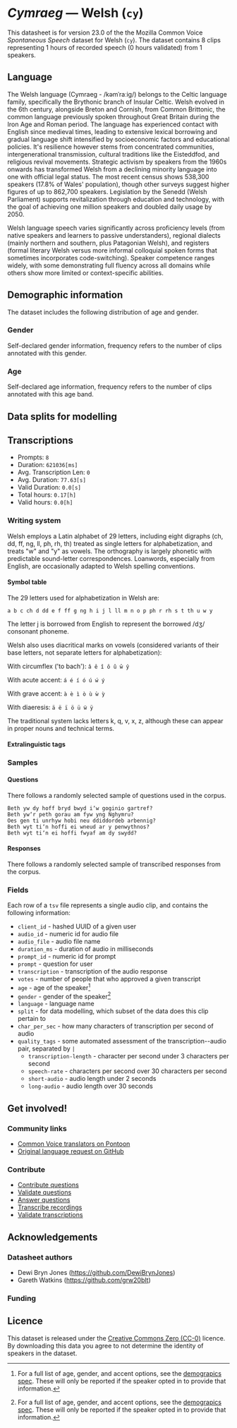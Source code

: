 # *Cymraeg* &mdash; Welsh (`cy`)

 This datasheet is for version 23.0 of the the Mozilla Common Voice *Spontaneous Speech* dataset 
for Welsh (`cy`). The dataset contains 8 clips representing 1 hours of recorded
speech (0 hours validated) from 1 speakers.

## Language
<!-- {{LANGUAGE_DESCRIPTION}} -->
<!-- Provide a brief (1-2 paragraph) description of your language -->
The Welsh language (Cymraeg - /kəmˈraːiɡ/) belongs to the Celtic language family, specifically the Brythonic branch of Insular Celtic. Welsh evolved in the 6th century, alongside Breton and Cornish, from Common Brittonic, the common language previously spoken throughout Great Britain during the Iron Age and Roman period. The language has experienced contact with English since medieval times, leading to extensive lexical borrowing and gradual language shift intensified by socioeconomic factors and educational policies. It's resilience however stems from concentrated communities, intergenerational transmission, cultural traditions like the Eisteddfod, and religious revival movements. Strategic activism by speakers from the 1960s onwards has transformed Welsh from a declining minority language into one with official legal status. The most recent census shows 538,300 speakers (17.8% of Wales' population), though other surveys suggest higher figures of up to 862,700 speakers. Legislation by the Senedd (Welsh Parliament) supports revitalization through education and technology, with the goal of achieving one million speakers and doubled daily usage by 2050.

Welsh language speech varies significantly across proficiency levels (from native speakers and learners to passive understanders), regional dialects (mainly northern and southern, plus Patagonian Welsh), and registers (formal literary Welsh versus more informal colloquial spoken forms that sometimes incorporates code-switching). Speaker competence ranges widely, with some demonstrating full fluency across all domains while others show more limited or context-specific abilities.


## Demographic information
The dataset includes the following distribution of age and gender.
<!-- You can get a lot of the information in this section from https://analyzer.cv-toolbox.web.tr/browse -->

### Gender
Self-declared gender information, frequency refers to the number of clips annotated with this gender.
<!-- {{GENDER_TABLE}} -->
<!-- @ AUTOMATICALLY GENERATED @ -->
<!-- | Gender | Frequency |
|--------|-----------|
| male, masculine | ? |
| undeclared | ? |
| female, feminine | ? | -->

### Age
Self-declared age information, frequency refers to the number of clips annotated with this age band.
<!-- {{AGE_TABLE}} -->
<!-- @ AUTOMATICALLY GENERATED @ -->
<!-- | Age band | Frequency |
|----------|-----------|
| teens | ? |
| twenties | ? |
| thirties | ? |
| fourties | ? |
| fifties | ? |
   ...if other age ranges are present in your data, add rows... -->

## Data splits for modelling

## Transcriptions
* Prompts: `8`
* Duration: `621036[ms]`
* Avg. Transcription Len: `0`
* Avg. Duration: `77.63[s]`
* Valid Duration: `0.0[s]`
* Total hours: `0.17[h]`
* Valid hours: `0.0[h]`
<!-- {{TRANSCRIPTIONS_DESCRIPTION}} -->
<!-- A description of the transcription system used -->

### Writing system
<!-- {{WRITING_SYSTEM_DESCRIPTION}} -->
<!-- @ OPTIONAL @ -->
<!-- A description of the writing system (or writing systems) used in the text corpus -->
Welsh employs a Latin alphabet of 29 letters, including eight digraphs (ch, dd, ff, ng, ll, ph, rh, th) treated as single letters for alphabetization, and treats "w" and "y" as vowels. The orthography is largely phonetic with predictable sound-letter correspondences. Loanwords, especially from English, are occasionally adapted to Welsh spelling conventions.

#### Symbol table
<!-- {{ALPHABET_TABLE}} -->
<!-- @ OPTIONAL @ -->
<!-- If the writing system is alphabetic, you can include the valid alphabet here -->
The 29 letters used for alphabetization in Welsh are:

```a b c ch d dd e f ff g ng h i j l ll m n o p ph r rh s t th u w y```

The letter j is borrowed from English to represent the borrowed /dʒ/ consonant phoneme. 

Welsh also uses diacritical marks on vowels (considered variants of their base letters, not separate letters for alphabetization):

With circumflex ('to bach'): ```â ê î ô û ŵ ŷ```

With acute accent: ```á é í ó ú ẃ ý```

With grave accent: ```à è ì ò ù ẁ ỳ```

With diaeresis: ```ä ë ï ö ü ẅ ÿ```

The traditional system lacks letters k, q, v, x, z, although these can appear in proper nouns and technical terms. 


#### Extralinguistic tags

### Samples

#### Questions
There follows a randomly selected sample of questions used in the corpus.

```
Beth yw dy hoff bryd bwyd iʼw goginio gartref?
Beth ywʼr peth gorau am fyw yng Nghymru?
Oes gen ti unrhyw hobi neu ddiddordeb arbennig?
Beth wyt tiʼn hoffi ei wneud ar y penwythnos?
Beth wyt tiʼn ei hoffi fwyaf am dy swydd?
```
<!-- {{QUESTIONS_SAMPLE}} -->

#### Responses
There follows a randomly selected sample of transcribed responses from the corpus.
<!-- {{TRANSCRIPTIONS_SAMPLE}} -->


### Fields
Each row of a `tsv` file represents a single audio clip, and contains the following information:

* `client_id` - hashed UUID of a given user
* `audio_id` - numeric id for audio file
* `audio_file` - audio file name
* `duration_ms` - duration of audio in milliseconds
* `prompt_id` - numeric id for prompt
* `prompt` - question for user
* `transcription` - transcription of the audio response
* `votes` - number of people that who approved a given transcript
* `age` - age of the speaker[^1]
* `gender` - gender of the speaker[^1]
* `language` - language name
* `split` - for data modelling, which subset of the data does this clip pertain to
* `char_per_sec` - how many characters of transcription per second of audio
* `quality_tags` - some automated assessment of the transcription--audio pair, separated by `|`
   *  `transcription-length` - character per second under 3 characters per second
   * `speech-rate` - characters per second over 30 characters per second
   * `short-audio` - audio length under 2 seconds
   * `long-audio` - audio length over 30 seconds

#### 
[^1]: For a full list of age, gender, and accent options, see the
[demograpics
spec](https://github.com/common-voice/common-voice/blob/main/web/src/stores/demographics.ts). These
will only be reported if the speaker opted in to provide that
information.

## Get involved!

### Community links
* [Common Voice translators on Pontoon](https://pontoon.mozilla.org/cy/common-voice/contributors/)
* [Original language request on GitHub](https://github.com/common-voice/common-voice/issues/4906)
<!-- {{COMMUNITY_LINKS_LIST}} -->
<!-- @ OPTIONAL @ -->
<!-- Links to community chats / fora -->

### Contribute
* [Contribute questions](https://commonvoice.mozilla.org/spontaneous-speech/beta/question)
* [Validate questions](https://commonvoice.mozilla.org/spontaneous-speech/beta/validate)
* [Answer questions](https://commonvoice.mozilla.org/spontaneous-speech/beta/prompts)
* [Transcribe recordings](https://commonvoice.mozilla.org/spontaneous-speech/beta/transcribe)
* [Validate transcriptions](https://commonvoice.mozilla.org/spontaneous-speech/beta/check-transcript)
<!-- {{CONTRIBUTE_LINKS_LIST}} -->
<!-- Here you can include links for how to contribute to the dataset -->

## Acknowledgements

### Datasheet authors
<!-- {{DATASHEET_AUTHORS_LIST}} -->
<!-- A list in the format of: Your Name <email@email.com> -->

* Dewi Bryn Jones (https://github.com/DewiBrynJones)
* Gareth Watkins (https://github.com/grw20blt)


### Funding
<!-- {{FUNDING_DESCRIPTION}} -->
<!-- @ OPTIONAL @ -->
<!-- If you received any funding, you can include the acknowledgement here -->

## Licence
This dataset is released under the [Creative Commons Zero (CC-0)](https://creativecommons.org/public-domain/cc0/) licence. By downloading this data
you agree to not determine the identity of speakers in the dataset.
